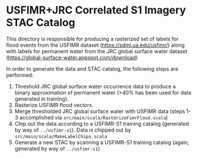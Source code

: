 # USFIMR+JRC Correlated S1 Imagery STAC Catalog

This directory is responsible for producing a rasterized set of labels for flood events from the USFIMR dataset (https://sdml.ua.edu/usfimr/) along with labels for permanent water from the JRC global surface water dataset (https://global-surface-water.appspot.com/download)

In order to generate the data and STAC catalog, the following steps are performed:

1. Threshold JRC global surface water occurrence data to produce a binary approximation of permanent water (>40% has been used for data generated in training).
2. Rasterize USFIMR flood vectors.
3. Merge thresholded JRC global surface water with USFIMR data (steps 1-3 accomplished via `src/main/scala/RasterizeFimrFlood.scala`)
4. Chip out the data according to a USFIMR-S1 training catalog (generated by way of `../usfimr-s1`). Data is chipped out by `src/main/scala/MakeLabelChips.scala`
5. Generate a new STAC by scanning a USFIMR-S1 training catalog (again, generated by way of `../usfimr-s1`)
